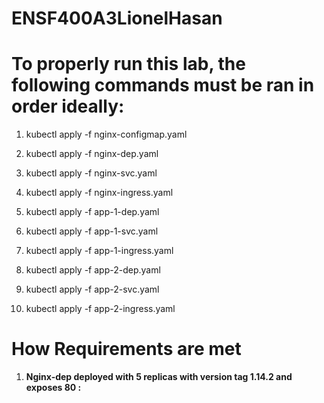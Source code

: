 # ENSF400A3LionelHasan

# To properly run this lab, the following commands must be ran in order ideally:

1. kubectl apply -f nginx-configmap.yaml
2. kubectl apply -f nginx-dep.yaml
3. kubectl apply -f nginx-svc.yaml
4. kubectl apply -f nginx-ingress.yaml

5. kubectl apply -f app-1-dep.yaml
6. kubectl apply -f app-1-svc.yaml
7. kubectl apply -f app-1-ingress.yaml

8. kubectl apply -f app-2-dep.yaml
9. kubectl apply -f app-2-svc.yaml
10. kubectl apply -f app-2-ingress.yaml


# How Requirements are met

1. **Nginx-dep deployed with 5 replicas with version tag 1.14.2 and exposes 80 :** 